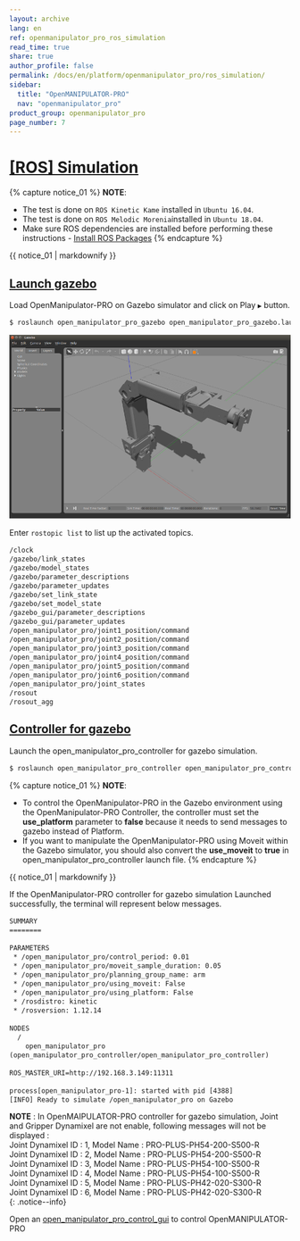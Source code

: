 ```yaml
---
layout: archive
lang: en
ref: openmanipulator_pro_ros_simulation
read_time: true
share: true
author_profile: false
permalink: /docs/en/platform/openmanipulator_pro/ros_simulation/
sidebar:
  title: "OpenMANIPULATOR-PRO"
  nav: "openmanipulator_pro"
product_group: openmanipulator_pro
page_number: 7
---
```


<div style="counter-reset: h1 6"></div>

# [[ROS] Simulation](#ros-simulation)

{% capture notice_01 %}
**NOTE**:
- The test is done on `ROS Kinetic Kame` installed in `Ubuntu 16.04`.
- The test is done on `ROS Melodic Morenia`installed in `Ubuntu 18.04`.
- Make sure ROS dependencies are installed before performing these instructions - [Install ROS Packages](/docs/en/platform/openmanipulator_pro/ros_setup/#install-ros-packages)
{% endcapture %}
<div class="notice--info">{{ notice_01 | markdownify }}</div>

## [Launch gazebo](#launch-gazebo)

Load OpenManipulator-PRO on Gazebo simulator and click on Play `▶` button.

  ``` bash
  $ roslaunch open_manipulator_pro_gazebo open_manipulator_pro_gazebo.launch
  ```

  ![](/assets/images/platform/openmanipulator_pro/launch_gazebo.png)

Enter `rostopic list` to list up the activated topics.

  ```
  /clock
  /gazebo/link_states
  /gazebo/model_states
  /gazebo/parameter_descriptions
  /gazebo/parameter_updates
  /gazebo/set_link_state
  /gazebo/set_model_state
  /gazebo_gui/parameter_descriptions
  /gazebo_gui/parameter_updates
  /open_manipulator_pro/joint1_position/command
  /open_manipulator_pro/joint2_position/command
  /open_manipulator_pro/joint3_position/command
  /open_manipulator_pro/joint4_position/command
  /open_manipulator_pro/joint5_position/command
  /open_manipulator_pro/joint6_position/command
  /open_manipulator_pro/joint_states
  /rosout
  /rosout_agg
  ```

## [Controller for gazebo](#controller-for-gazebo)

Launch the open_manipulator_pro_controller for gazebo simulation.

  ``` bash
  $ roslaunch open_manipulator_pro_controller open_manipulator_pro_controller.launch use_platform:=false
  ```
{% capture notice_01 %}
**NOTE**:
- To control the OpenManipulator-PRO in the Gazebo environment using the OpenManipulator-PRO Controller, the controller must set the **use_platform** parameter to **false** because it needs to send messages to gazebo instead of Platform.
- If you want to manipulate the OpenManipulator-PRO using Moveit within the Gazebo simulator, you should also convert the **use_moveit** to **true** in open_manipulator_pro_controller launch file.
{% endcapture %}
<div class="notice--info">{{ notice_01 | markdownify }}</div>

If the OpenManipulator-PRO controller for gazebo simulation Launched successfully, the terminal will represent below messages.

```
SUMMARY
========

PARAMETERS
 * /open_manipulator_pro/control_period: 0.01
 * /open_manipulator_pro/moveit_sample_duration: 0.05
 * /open_manipulator_pro/planning_group_name: arm
 * /open_manipulator_pro/using_moveit: False
 * /open_manipulator_pro/using_platform: False
 * /rosdistro: kinetic
 * /rosversion: 1.12.14

NODES
  /
    open_manipulator_pro (open_manipulator_pro_controller/open_manipulator_pro_controller)

ROS_MASTER_URI=http://192.168.3.149:11311

process[open_manipulator_pro-1]: started with pid [4388]
[INFO] Ready to simulate /open_manipulator_pro on Gazebo
```
**NOTE** : In OpenMAIPULATOR-PRO controller for gazebo simulation, Joint and Gripper Dynamixel are not enable, following messages will not be displayed :  
Joint Dynamixel ID : 1, Model Name : PRO-PLUS-PH54-200-S500-R  
Joint Dynamixel ID : 2, Model Name : PRO-PLUS-PH54-200-S500-R  
Joint Dynamixel ID : 3, Model Name : PRO-PLUS-PH54-100-S500-R  
Joint Dynamixel ID : 4, Model Name : PRO-PLUS-PH54-100-S500-R  
Joint Dynamixel ID : 5, Model Name : PRO-PLUS-PH42-020-S300-R  
Joint Dynamixel ID : 6, Model Name : PRO-PLUS-PH42-020-S300-R  
{: .notice--info}

Open an [open_manipulator_pro_control_gui](/docs/en/platform/openmanipulator_pro/ros_operation/#gui-program) to control OpenMANIPULATOR-PRO

[OpenCR]: /docs/en/parts/controller/opencr10/
[OpenCR Manual]: /docs/en/parts/controller/opencr10/
[rc100]: /docs/en/parts/communication/rc-100/
[bt410]: /docs/en/parts/communication/bt-410/

[open_manipulator_pro_msgs/GetJointPosition]: /docs/en/popup/open_manipulator_pro_msgs_GetJointPosition/
[open_manipulator_pro_msgs/GetKinematicsPose]: /docs/en/popup/open_manipulator_pro_msgs_GetKinematicsPose/
[open_manipulator_pro_msgs/SetJointPosition]: /docs/en/popup/open_manipulator_pro_msgs_SetJointPosition/
[open_manipulator_pro_msgs/SetKinematicsPose]: /docs/en/popup/open_manipulator_pro_msgs_SetKinematicsPose/
[open_manipulator_pro_msgs/SetActuatorState]: /docs/en/popup/open_manipulator_pro_msgs_SetActuatorState/
[open_manipulator_pro_msgs/SetDrawingTrajectory]: /docs/en/popup/open_manipulator_pro_msgs_SetDrawingTrajectory/

[sensor_msgs/JointState]: /docs/en/popup/sensor_msgs_JointState_msg/
[open_manipulator_pro_msgs/KinematicsPose]: /docs/en/popup/open_manipulator_pro_msgs_KinematicsPose/
[open_manipulator_pro_msgs/OpenManipulatorState]: /docs/en/popup/open_manipulator_pro_msgs_OpenManipulatorState/
[std_msgs::String]: /docs/en/popup/std_msgs_string/

[task space]: /docs/en/popup/open_manipulator_pro_coordinates/
[joint space]: /docs/en/popup/open_manipulator_pro_coordinates/
